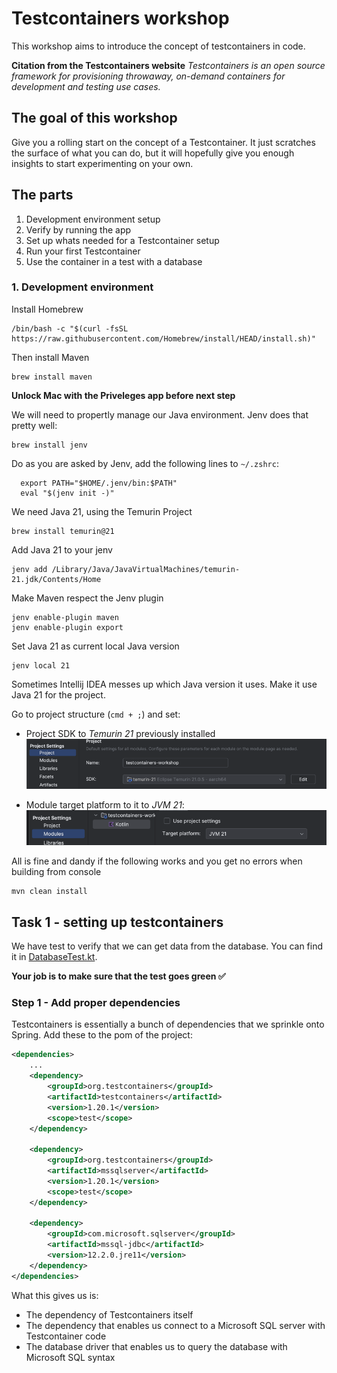 # Testcontainers workshop

This workshop aims to introduce the concept of testcontainers in code. 

**Citation from the Testcontainers website**
_Testcontainers is an open source framework for provisioning throwaway, on-demand containers for development and testing use cases._

## The goal of this workshop
Give you a rolling start on the concept of a Testcontainer. It just scratches the surface of what you can do, but it will hopefully give you enough insights to start experimenting on your own.


## The parts
1. Development environment setup
1. Verify by running the app
1. Set up whats needed for a Testcontainer setup
1. Run your first Testcontainer
1. Use the container in a test with a database

### 1. Development environment

Install Homebrew
```shell 
/bin/bash -c "$(curl -fsSL https://raw.githubusercontent.com/Homebrew/install/HEAD/install.sh)"
```

Then install Maven
```shell
brew install maven
```

**Unlock Mac with the Priveleges app before next step**

We will need to propertly manage our Java environment. Jenv does that pretty well:
```shell
brew install jenv
```

Do as you are asked by Jenv, add the following lines to `~/.zshrc`:
```shell
  export PATH="$HOME/.jenv/bin:$PATH"
  eval "$(jenv init -)"
```

We need Java 21, using the Temurin Project
```shell
brew install temurin@21
```

Add Java 21 to your jenv
```shell
jenv add /Library/Java/JavaVirtualMachines/temurin-21.jdk/Contents/Home
```

Make Maven respect the Jenv plugin
```shell
jenv enable-plugin maven
jenv enable-plugin export
```

Set Java 21 as current local Java version
```shell
jenv local 21
```

Sometimes Intellij IDEA messes up which Java version it uses. Make it use Java 21 for the project. 


Go to project structure (`cmd + ;`) and set:
- Project SDK to _Temurin 21_ previously installed
![img_1.png](img_1.png)
   
- Module target platform to it to _JVM 21_:
![img.png](img.png)

All is fine and dandy if the following works and you get no errors when building from console
```shell
mvn clean install
```

## Task 1 - setting up testcontainers

We have test to verify that we can get data from the database. You can find it in [DatabaseTest.kt](src/test/kotlin/no/sjafjell/devex/testcontainersworkshop/DatabaseTest.kt). 

**Your job is to make sure that the test goes green ✅**

### Step 1 - Add proper dependencies

Testcontainers is essentially a bunch of dependencies that we sprinkle onto Spring. Add these to the pom of the project:

```xml
<dependencies>
    ...
    <dependency>
        <groupId>org.testcontainers</groupId>
        <artifactId>testcontainers</artifactId>
        <version>1.20.1</version>
        <scope>test</scope>
    </dependency>
    
    <dependency>
        <groupId>org.testcontainers</groupId>
        <artifactId>mssqlserver</artifactId>
        <version>1.20.1</version>
        <scope>test</scope>
    </dependency>
    
    <dependency>
        <groupId>com.microsoft.sqlserver</groupId>
        <artifactId>mssql-jdbc</artifactId>
        <version>12.2.0.jre11</version>
    </dependency>
</dependencies>

```

What this gives us is:
- The dependency of Testcontainers itself
- The dependency that enables us connect to a Microsoft SQL server with Testcontainer code
- The database driver that enables us to query the database with Microsoft SQL syntax




